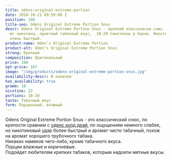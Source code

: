 ```yaml
---
title: odens-original-extreme-portion
date: 2018-10-21 09:59:00 Z
position: 106
title-seo: Odens Original Extreme Portion Snus
descr: Odens Original Extreme Portion Snus - крепкий классически снюс. Содержит 22
  мг никотина, приятный табачный вкус,  18-20 пакетиков в банке. Никотиновый удар
  очень быстрый.
product-name: Oden's Original Extreme Portion
product-alt: Oden's Original Extreme Portion Snus
strong: Крепкий
composition: Оригинальный
price: 180
opt-price: 167
image: "/img/products/odens-original-extreme-portion-snus.jpg"
availability-descr: В наличии
has_availability: true
gramm: 18
nicotine: 22
portions: 18-20
taste: Табачный вкус
form: Порционный, влажный
---
```


Odens Original Extreme Portion Snus - это классический снюс, по крепости сравним с [оденс колд драй](/odens-cold-dry), по ощущениям немного слабее, но никотиновый удар более быстрый и аромат чисто табачный, похож на аромат хорошего трубочного табака.<br>
Никаких намеков чего-либо, кроме табачного вкуса.<br>
Порции влажные и коричневые.<br>
Подойдет любителям крепких табаков, которым надоели мятные вкусы.